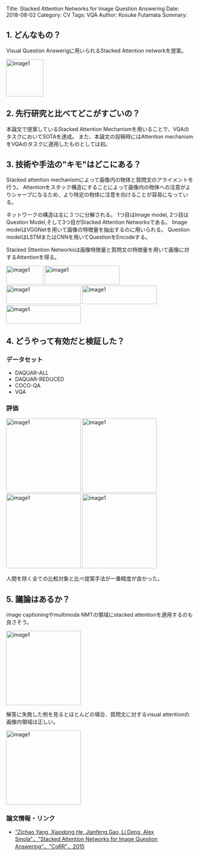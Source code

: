 Title: Stacked Attention Networks for Image Question Answering
Date: 2018-08-02
Category: CV
Tags: VQA
Author: Kosuke Futamata
Summary:

## 1. どんなもの？
Visual Question Answerigに用いられるStacked Attention networkを提案。

<img src="{filename}/images/cv/stacked-attention-network/figure1.png" alt="image1" title="image1" width="100" height="100">

## 2. 先行研究と比べてどこがすごいの？
本論文で提案しているStacked Attention Mechanismを用いることで、VQAのタスクにおいてSOTAを達成。
また、本論文の投稿時にはAttention mechanismをVQAのタスクに適用したものとしては初。

## 3. 技術や手法の"キモ"はどこにある？
Stacked attention mechanismによって画像内の物体と質問文のアライメントを行う。
Attentionをスタック構造にすることによって画像内の物体への注意がよりシャープになるため、より特定の物体に注意を向けることが容易になっている。

ネットワークの構造は主に３つに分解される。
1つ目はImage model, 2つ目はQuestion Model,そして3つ目がStacked Attention Networksである。
Image modelはVGGNetを用いて画像の特徴量を抽出するのに用いられる。
Question modelはLSTMまたはCNNを用いてQuestionをEncodeする。

Stacked Sttention Networksは画像特徴量と質問文の特徴量を用いて画像に対するAttentionを得る。

<img src="{filename}/images/cv/stacked-attention-network/figure3.png" alt="image1" title="image1" width="100" height="50">
<img src="{filename}/images/cv/stacked-attention-network/figure4.png" alt="image1" title="image1" width="200" height="50">
<img src="{filename}/images/cv/stacked-attention-network/figure5.png" alt="image1" title="image1" width="200" height="50">
<img src="{filename}/images/cv/stacked-attention-network/figure6.png" alt="image1" title="image1" width="200" height="50">
<img src="{filename}/images/cv/stacked-attention-network/figure7.png" alt="image1" title="image1" width="200" height="50">

## 4. どうやって有効だと検証した？

### データセット
- DAQUAR-ALL
- DAQUAR-REDUCED
- COCO-QA
- VQA

### 評価

<img src="{filename}/images/cv/stacked-attention-network/figure8.png" alt="image1" title="image1" width="200" height="200">
<img src="{filename}/images/cv/stacked-attention-network/figure9.png" alt="image1" title="image1" width="200" height="200">
<img src="{filename}/images/cv/stacked-attention-network/figure10.png" alt="image1" title="image1" width="200" height="200">
<img src="{filename}/images/cv/stacked-attention-network/figure11.png" alt="image1" title="image1" width="200" height="200">

人間を除く全ての比較対象と比べ提案手法が一番精度が良かった。

## 5. 議論はあるか？
image captioningやmultimoda NMTの領域にstacked attentionを適用するのも良さそう。


<img src="{filename}/images/cv/stacked-attention-network/figure14.png" alt="image1" title="image1" width="200" height="200">

解答に失敗した例を見るとほとんどの場合、質問文に対するvisual attentionの画像内領域は正しい。


<img src="{filename}/images/cv/stacked-attention-network/figure15.png" alt="image1" title="image1" width="200" height="200">


### 論文情報・リンク

- ["Zichao Yang, Xiaodong He, Jianfeng Gao, Li Deng, Alex Smola"，"Stacked Attention Networks for Image Question Answering"，"CoRR"，2015](https://arxiv.org/pdf/1511.02274.pdf)
